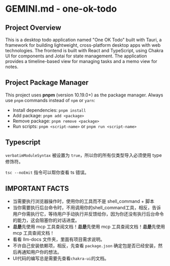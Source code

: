 # GEMINI.md - one-ok-todo

## Project Overview

This is a desktop todo application named "One OK Todo" built with Tauri, a framework for building lightweight, cross-platform desktop apps with web technologies. The frontend is built with React and TypeScript, using Chakra UI for components and Jotai for state management. The application provides a timeline-based view for managing tasks and a memo view for notes.

## Project Package Manager

This project uses **pnpm** (version 10.19.0+) as the package manager. Always use `pnpm` commands instead of `npm` or `yarn`:

- Install dependencies: `pnpm install`
- Add package: `pnpm add <package>`
- Remove package: `pnpm remove <package>`
- Run scripts: `pnpm <script-name>` or `pnpm run <script-name>`

## Typescript

`verbatimModuleSyntax` 被设置为 `true`，所以你的所有仅类型导入必须使用 type 修饰符。

`tsc --noEmit` 指令可以帮你查看 ts 错误。

## IMPORTANT FACTS

- 当需要执行浏览器操作时，使用你的工具而不是 shell_command + 脚本
- 当你需要执行后台命令时，不用调用你的shell_command工具，相反，告诉用户你需执行它，等待用户手动执行并反馈给你，因为你还没有执行后台命令的能力，这会阻塞你的对话进度。
- **总是**先使用 mcp 工具查阅文档！**总是**先使用 mcp 工具查阅文档！**总是**先使用 mcp 工具查阅文档！
- 看看 llm-docs 文件夹，里面有项目需求说明。
- 不许自己安装依赖项，相反，先查看 `package.json` 确定包是否已经安装，然后再通知用户你的想法。
- UI代码的编写总是需要先查看`chakra-ui`的文档。
